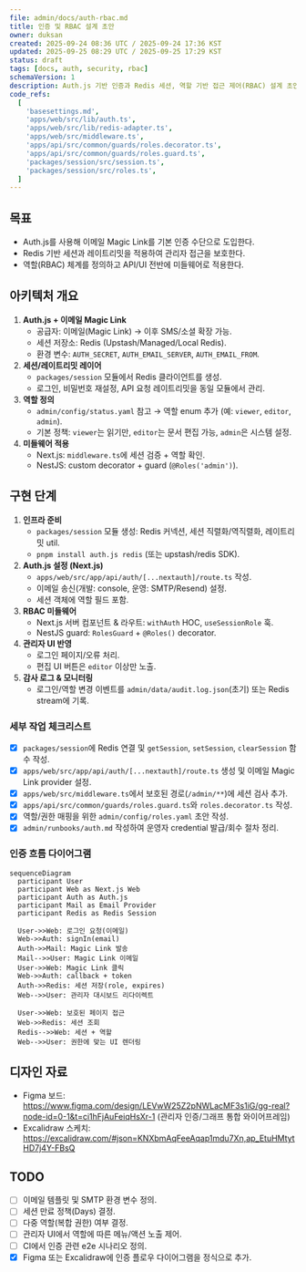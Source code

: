 ```yaml
---
file: admin/docs/auth-rbac.md
title: 인증 및 RBAC 설계 초안
owner: duksan
created: 2025-09-24 08:36 UTC / 2025-09-24 17:36 KST
updated: 2025-09-25 08:29 UTC / 2025-09-25 17:29 KST
status: draft
tags: [docs, auth, security, rbac]
schemaVersion: 1
description: Auth.js 기반 인증과 Redis 세션, 역할 기반 접근 제어(RBAC) 설계 초안
code_refs:
  [
    'basesettings.md',
    'apps/web/src/lib/auth.ts',
    'apps/web/src/lib/redis-adapter.ts',
    'apps/web/src/middleware.ts',
    'apps/api/src/common/guards/roles.decorator.ts',
    'apps/api/src/common/guards/roles.guard.ts',
    'packages/session/src/session.ts',
    'packages/session/src/roles.ts',
  ]
---
```


## 목표

- Auth.js를 사용해 이메일 Magic Link를 기본 인증 수단으로 도입한다.
- Redis 기반 세션과 레이트리밋을 적용하여 관리자 접근을 보호한다.
- 역할(RBAC) 체계를 정의하고 API/UI 전반에 미들웨어로 적용한다.

## 아키텍처 개요

1. **Auth.js + 이메일 Magic Link**
   - 공급자: 이메일(Magic Link) → 이후 SMS/소셜 확장 가능.
   - 세션 저장소: Redis (Upstash/Managed/Local Redis).
   - 환경 변수: `AUTH_SECRET`, `AUTH_EMAIL_SERVER`, `AUTH_EMAIL_FROM`.
2. **세션/레이트리밋 레이어**
   - `packages/session` 모듈에서 Redis 클라이언트를 생성.
   - 로그인, 비밀번호 재설정, API 요청 레이트리밋을 동일 모듈에서 관리.
3. **역할 정의**
   - `admin/config/status.yaml` 참고 → 역할 enum 추가 (예: `viewer`, `editor`, `admin`).
   - 기본 정책: `viewer`는 읽기만, `editor`는 문서 편집 가능, `admin`은 시스템 설정.
4. **미들웨어 적용**
   - Next.js: `middleware.ts`에 세션 검증 + 역할 확인.
   - NestJS: custom decorator + guard (`@Roles('admin')`).

## 구현 단계

1. **인프라 준비**
   - `packages/session` 모듈 생성: Redis 커넥션, 세션 직렬화/역직렬화, 레이트리밋 util.
   - `pnpm install auth.js redis` (또는 upstash/redis SDK).
2. **Auth.js 설정 (Next.js)**
   - `apps/web/src/app/api/auth/[...nextauth]/route.ts` 작성.
   - 이메일 송신(개발: console, 운영: SMTP/Resend) 설정.
   - 세션 객체에 역할 필드 포함.
3. **RBAC 미들웨어**
   - Next.js 서버 컴포넌트 & 라우트: `withAuth` HOC, `useSessionRole` 훅.
   - NestJS guard: `RolesGuard` + `@Roles()` decorator.
4. **관리자 UI 반영**
   - 로그인 페이지/오류 처리.
   - 편집 UI 버튼은 `editor` 이상만 노출.
5. **감사 로그 & 모니터링**
   - 로그인/역할 변경 이벤트를 `admin/data/audit.log.json`(초기) 또는 Redis stream에 기록.

### 세부 작업 체크리스트

- [x] `packages/session`에 Redis 연결 및 `getSession`, `setSession`, `clearSession` 함수 작성.
- [x] `apps/web/src/app/api/auth/[...nextauth]/route.ts` 생성 및 이메일 Magic Link provider 설정.
- [x] `apps/web/src/middleware.ts`에서 보호된 경로(`/admin/**`)에 세션 검사 추가.
- [x] `apps/api/src/common/guards/roles.guard.ts`와 `roles.decorator.ts` 작성.
- [x] 역할/권한 매핑을 위한 `admin/config/roles.yaml` 초안 작성.
- [x] `admin/runbooks/auth.md` 작성하여 운영자 credential 발급/회수 절차 정리.

### 인증 흐름 다이어그램

```mermaid
sequenceDiagram
  participant User
  participant Web as Next.js Web
  participant Auth as Auth.js
  participant Mail as Email Provider
  participant Redis as Redis Session

  User->>Web: 로그인 요청(이메일)
  Web->>Auth: signIn(email)
  Auth->>Mail: Magic Link 발송
  Mail-->>User: Magic Link 이메일
  User->>Web: Magic Link 클릭
  Web->>Auth: callback + token
  Auth->>Redis: 세션 저장(role, expires)
  Web-->>User: 관리자 대시보드 리다이렉트

  User->>Web: 보호된 페이지 접근
  Web->>Redis: 세션 조회
  Redis-->>Web: 세션 + 역할
  Web-->>User: 권한에 맞는 UI 렌더링
```

## 디자인 자료

- Figma 보드: https://www.figma.com/design/LEVwW25Z2pNWLacMF3s1iG/gg-real?node-id=0-1&t=ci1hFjAuFeiqHsXr-1 (관리자 인증/그래프 통합 와이어프레임)
- Excalidraw 스케치: https://excalidraw.com/#json=KNXbmAqFeeAqap1mdu7Xn,ap_EtuHMtytHD7j4Y-FBsQ

## TODO

- [ ] 이메일 템플릿 및 SMTP 환경 변수 정의.
- [ ] 세션 만료 정책(Days) 결정.
- [ ] 다중 역할(복합 권한) 여부 결정.
- [ ] 관리자 UI에서 역할에 따른 메뉴/액션 노출 제어.
- [ ] CI에서 인증 관련 e2e 시나리오 정의.
- [x] Figma 또는 Excalidraw에 인증 플로우 다이어그램을 정식으로 추가.
